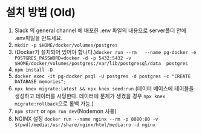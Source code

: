 # 설치 방법 (Old)
1. Slack 의 general channel 에 배포한 .env 파일의 내용으로 server폴더 안에 .env파일을 만드세요.
1. `mkdir -p $HOME/docker/volumes/postgres`
1. (Docker가 설치되어 있어야 합니다.)`docker run --rm   --name pg-docker -e POSTGRES_PASSWORD=docker -d -p 5432:5432 -v $HOME/docker/volumes/postgres:/var/lib/postgresql/data  postgres`
1. `npm install -D`
1. `docker exec -it pg-docker psql -U postgres -d postgres -c "CREATE DATABASE memories";`
1. `npx knex migrate:latest && npx knex seed:run` (데이터 베이스에 테이블을 생성하고 데이터를 시딩한다. 데이터에 문제가 생겼을 경우 `npx knex migrate:rollback`으로 롤백 가능.)
1. `npm start` or `npm run dev`(Nodemon 사용)
1. NGINX 설정 `docker run --name nginx --rm -p 8080:80 -v $(pwd)/media:/usr/share/nginx/html/media:ro -d nginx`
